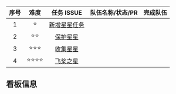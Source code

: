 | 序号   | 难度  | 任务 ISSUE | 队伍名称/状态/PR | 完成队伍 |
| :--: | :--: |:--: | :--: |:--: |
| 1 | ⭐ |       [新增星星任务](https://github.com/Tomoko-hjf/paddleviz/issues/1)         |           |           |
| 2 |   ⭐⭐         |        [保护星星](https://github.com/Tomoko-hjf/paddleviz/issues/1)         |           |           |
| 3 |    ⭐⭐⭐        |       [收集星星](https://github.com/Tomoko-hjf/paddleviz/issues/1)          |           |           |
| 4 |    ⭐⭐⭐⭐        |      [飞桨之星](https://github.com/Tomoko-hjf/paddleviz/issues/1)          |           |           |

## 看板信息

#####
